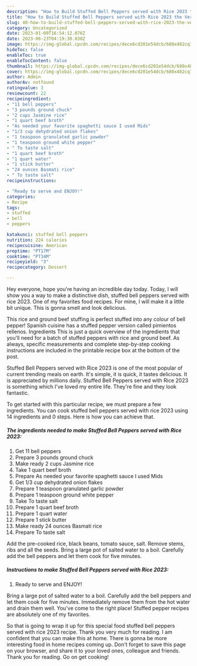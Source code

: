 ```yaml
---
description: "How to Build Stuffed Bell Peppers served with Rice 2023 the Very Delicious}"
title: "How to Build Stuffed Bell Peppers served with Rice 2023 the Very Delicious}"
slug: 40-how-to-build-stuffed-bell-peppers-served-with-rice-2023-the-very-delicious
category: Uncategorized
date: 2023-01-09T16:54:12.076Z
date: 2023-06-23T04:19:30.038Z
image: https://img-global.cpcdn.com/recipes/dece6cd201e54dcb/680x482cq70/stuffed-bell-peppers-served-with-rice-2023-recipe-main-photo.jpg
hideToc: false
enableToc: true
enableTocContent: false
thumbnail: https://img-global.cpcdn.com/recipes/dece6cd201e54dcb/680x482cq70/stuffed-bell-peppers-served-with-rice-2023-recipe-main-photo.jpg
cover: https://img-global.cpcdn.com/recipes/dece6cd201e54dcb/680x482cq70/stuffed-bell-peppers-served-with-rice-2023-recipe-main-photo.jpg
author: Admin
authorAv: notfound
ratingvalue: 3
reviewcount: 22
recipeingredient:
- "11 bell peppers"
- "3 pounds ground chuck"
- "2 cups Jasmine rice"
- "1 quart beef broth"
- "As needed your favorite spaghetti sauce I used Mids"
- "1/3 cup dehydrated onion flakes"
- "1 teaspoon granulated garlic powder"
- "1 teaspoon ground white pepper"
- " To taste salt"
- "1 quart beef broth"
- "1 quart water"
- "1 stick butter"
- "24 ounces Basmati rice"
- " To taste salt"
recipeinstructions:

- "Ready to serve and ENJOY!"
categories:
- Recipe
tags:
- stuffed
- bell
- peppers

katakunci: stuffed bell peppers 
nutrition: 224 calories
recipecuisine: American
preptime: "PT17M"
cooktime: "PT34M"
recipeyield: "3"
recipecategory: Dessert

---
```



Hey everyone, hope you're having an incredible day today. Today, I will show you a way to make a distinctive dish, stuffed bell peppers served with rice 2023. One of my favorites food recipes. For mine, I will make it a little bit unique. This is gonna smell and look delicious.

This rice and ground beef stuffing is perfect stuffed into any colour of bell pepper! Spanish cuisine has a stuffed pepper version called pimientos rellenos. Ingredients This is just a quick overview of the ingredients that you&#39;ll need for a batch of stuffed peppers with rice and ground beef. As always, specific measurements and complete step-by-step cooking instructions are included in the printable recipe box at the bottom of the post.

Stuffed Bell Peppers served with Rice 2023 is one of the most popular of current trending meals on earth. It's simple, it is quick, it tastes delicious. It is appreciated by millions daily. Stuffed Bell Peppers served with Rice 2023 is something which I've loved my entire life. They're fine and they look fantastic.


To get started with this particular recipe, we must prepare a few ingredients. You can cook stuffed bell peppers served with rice 2023 using 14 ingredients and 0 steps. Here is how you can achieve that.

<!--inarticleads1-->

##### The ingredients needed to make Stuffed Bell Peppers served with Rice 2023:

1. Get 11 bell peppers
1. Prepare 3 pounds ground chuck
1. Make ready 2 cups Jasmine rice
1. Take 1 quart beef broth
1. Prepare As needed your favorite spaghetti sauce I used Mids
1. Get 1/3 cup dehydrated onion flakes
1. Prepare 1 teaspoon granulated garlic powder
1. Prepare 1 teaspoon ground white pepper
1. Take  To taste salt
1. Prepare 1 quart beef broth
1. Prepare 1 quart water
1. Prepare 1 stick butter
1. Make ready 24 ounces Basmati rice
1. Prepare  To taste salt


Add the pre-cooked rice, black beans, tomato sauce, salt. Remove stems, ribs and all the seeds. Bring a large pot of salted water to a boil. Carefully add the bell peppers and let them cook for five minutes. 

<!--inarticleads2-->

##### Instructions to make Stuffed Bell Peppers served with Rice 2023:


1. Ready to serve and ENJOY!

Bring a large pot of salted water to a boil. Carefully add the bell peppers and let them cook for five minutes. Immediately remove them from the hot water and drain them well. You&#39;ve come to the right place! Stuffed pepper recipes are absolutely one of my favorites. 

So that is going to wrap it up for this special food stuffed bell peppers served with rice 2023 recipe. Thank you very much for reading. I am confident that you can make this at home. There is gonna be more interesting food in home recipes coming up. Don't forget to save this page on your browser, and share it to your loved ones, colleague and friends. Thank you for reading. Go on get cooking!
